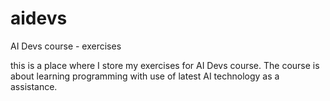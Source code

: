# aidevs
AI Devs course - exercises

this is a place where I store my exercises for AI Devs course. The course is about learning programming with use of latest AI technology as a assistance.
